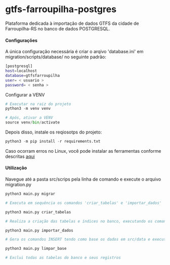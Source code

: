 # gtfs-farroupilha-postgres

Plataforma dedicada à importação de dados GTFS da cidade de Farroupilha-RS no banco de dados POSTGRESQL.

#### Configurações

A única configuração necessária é criar o arqivo 'database.ini' em migration/scripts/database/ no seguinte padrão:

```bash
[postgresql]
host=localhost
database=gtfsfarroupilha
user= < usuario >
password= < senha > 
```

Configurar a VENV

```python
# Executar na raiz do projeto
python3 -m venv venv

# Após, ativar a VENV
source venv/bin/activate
```

Depois disso, instale os reqiosotps do projeto:

```python
python3 -m pip install -r requirements.txt
```

Caso ocorram erros no Linux, você pode instalar as ferramentas conforme descritas [aqui](https://linuxnetmag.com/x86_64-linux-gnu-gcc-failed/)

#### Utilização

Navegue até a pasta src/scrips pela linha de comando e execute o arquivo migration.py

```python
python3 main.py migrar

# Executa em sequência os comandos 'criar_tabelas' e 'importar_dados'
```

```python
python3 main.py criar_tabelas

# Realiza a criação das tabelas e índices no banco, executando os comandos do arquivo src/sql/create_tables (apaga todas e cria do zero)
```

```python
python3 main.py importar_dados

# Gera os comandos INSERT tendo como base os dados em src/data e executa no banco
```

```python
python3 main.py limpar_base

# Exclui todas as tabelas do banco e seus registros
```
